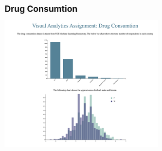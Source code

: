 # Drug Consumtion

![image](https://github.com/ghazalayobi/CS-visual-analytics/blob/main/assignment5/files/dashboard.png)
